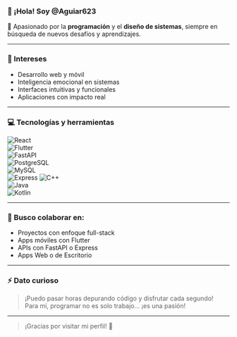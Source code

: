 ### 👋 ¡Hola! Soy @Aguiar623

🚀 Apasionado por la **programación** y el **diseño de sistemas**, siempre en búsqueda de nuevos desafíos y aprendizajes.

---

### 👀 Intereses
- Desarrollo web y móvil
- Inteligencia emocional en sistemas
- Interfaces intuitivas y funcionales
- Aplicaciones con impacto real

---

### 💻 Tecnologías y herramientas

![React](https://img.shields.io/badge/-ReactJS-61DAFB?style=flat&logo=react&logoColor=000)  
![Flutter](https://img.shields.io/badge/-Flutter-02569B?style=flat&logo=flutter&logoColor=white)  
![FastAPI](https://img.shields.io/badge/-FastAPI-009688?style=flat&logo=fastapi&logoColor=white)  
![PostgreSQL](https://img.shields.io/badge/-PostgreSQL-336791?style=flat&logo=postgresql&logoColor=white)  
![MySQL](https://img.shields.io/badge/-MySQL-4479A1?style=flat&logo=mysql&logoColor=white)  
![Express](https://img.shields.io/badge/-Express.js-000000?style=flat&logo=express&logoColor=white)
![C++](https://img.shields.io/badge/-C++-00599C?style=flat&logo=c%2b%2b&logoColor=white)  
![Java](https://img.shields.io/badge/-Java-007396?style=flat&logo=java&logoColor=white)  
![Kotlin](https://img.shields.io/badge/-Kotlin-0095D5?style=flat&logo=kotlin&logoColor=white)

---

### 💞️ Busco colaborar en:
- Proyectos con enfoque full-stack  
- Apps móviles con Flutter  
- APIs con FastAPI o Express  
- Apps Web o de Escritorio 

---

### ⚡ Dato curioso
> ¡Puedo pasar horas depurando código y disfrutar cada segundo!  
> Para mí, programar no es solo trabajo... ¡es una pasión!

---

> ¡Gracias por visitar mi perfil! 🚀


<!---
Aguiar623/Aguiar623 is a ✨ special ✨ repository because its `README.md` (this file) appears on your GitHub profile.
You can click the Preview link to take a look at your changes.
--->
